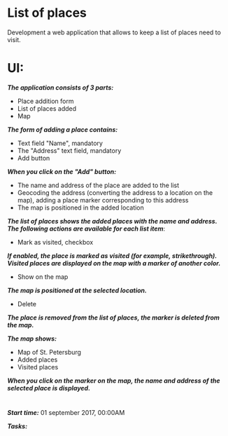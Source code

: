 # List of places

Development a web application that allows to keep a list of places need to visit.

# UI:

_**The application consists of 3 parts:**_
- Place addition form
- List of places added
- Map

_**The form of adding a place contains:**_
- Text field "Name", mandatory
- The "Address" text field, mandatory
- Add button

_**When you click on the "Add" button:**_
- The name and address of the place are added to the list
- Geocoding the address (converting the address to a location on the map), adding a place marker corresponding to this address
- The map is positioned in the added location

_**The list of places shows the added places with the name and address. The following actions are available for each list item**_:
- Mark as visited, checkbox
    
_**If enabled, the place is marked as visited (for example, strikethrough). Visited places are displayed on the map with a marker of another color.**_
- Show on the map
    
_**The map is positioned at the selected location.**_
- Delete
    
_**The place is removed from the list of places, the marker is deleted from the map.**_

_**The map shows:**_
- Map of St. Petersburg
- Added places
- Visited places
    
_**When you click on the marker on the map, the name and address of the selected place is displayed.**_
#
_**Start time:**_ 01 september 2017, 00:00AM

_**Tasks:**_
